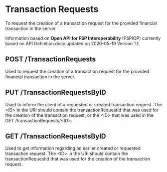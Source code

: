 <!-- SPDX-License-Identifier: Apache-2.0 -->

# Transaction Requests

To request the creation of a transaction request for the provided financial transaction in the server.

Information based on **Open API for FSP Interoperability** (FSPIOP) currently based on API Definition.docx updated on 2020-05-19 Version 1.1.

## POST /TransactionRequests

Used to request the creation of a transaction request for the provided financial transaction in the server.

## PUT /TransactionRequestsByID

Used to inform the client of a requested or created transaction request. The \<ID> in the URI should contain the transactionRequestId that was used for the creation of the transaction request, or the \<ID> that was used in the GET /transactionRequests/\<ID>.

## GET /TransactionRequestsByID

Used to get information regarding an earlier created or requested transaction request. The \<ID> in the URI should contain the transactionRequestId that was used for the creation of the transaction request.
